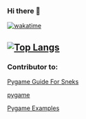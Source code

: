 ### Hi there 👋

[![wakatime](https://wakatime.com/badge/user/fe482a33-8c18-456e-98b8-a3927ad70f1b.svg)](https://wakatime.com/@fe482a33-8c18-456e-98b8-a3927ad70f1b)

[![Top Langs](https://github-readme-stats-oddbookworm.vercel.app/api/top-langs/?username=oddbookworm)](https://github.com/oddbookworm/github-readme-stats)
---
### Contributor to:
[Pygame Guide For Sneks](https://github.com/pygame-guide-for-sneks/pygame-guide-for-sneks.github.io)

[pygame](https://github.com/pygame/pygame)

[Pygame Examples](https://github.com/pygame-examples/pygame_examples)

<!--
**oddbookworm/oddbookworm** is a ✨ _special_ ✨ repository because its `README.md` (this file) appears on your GitHub profile.

Here are some ideas to get you started:

- 🔭 I’m currently working on ...
- 🌱 I’m currently learning ...
- 👯 I’m looking to collaborate on ...
- 🤔 I’m looking for help with ...
- 💬 Ask me about ...
- 📫 How to reach me: ...
- 😄 Pronouns: ...
- ⚡ Fun fact: ...
-->

